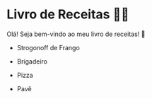 # Livro de Receitas :man_cook:

Olá! Seja bem-vindo ao meu livro de receitas! :wave:

- Strogonoff de Frango
- Brigadeiro
- Pizza

- Pavê
